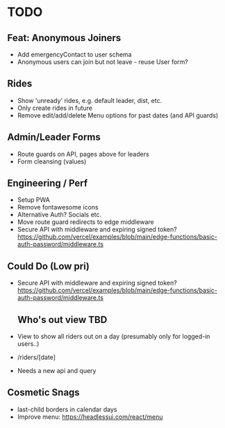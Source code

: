 # TODO

## Feat: Anonymous Joiners

- Add emergencyContact to user schema
- Anonymous users can join but not leave - reuse User form?

## Rides

- Show 'unready' rides, e.g. default leader, dist, etc.
- Only create rides in future
- Remove edit/add/delete Menu options for past dates (and API guards)

## Admin/Leader Forms

- Route guards on API, pages above for leaders
- Form cleansing (values)

## Engineering / Perf

- Setup PWA
- Remove fontawesome icons
- Alternative Auth? Socials etc.
- Move route guard redirects to edge middleware
- Secure API with middleware and expiring signed token?
  https://github.com/vercel/examples/blob/main/edge-functions/basic-auth-password/middleware.ts

## Could Do (Low pri)

- Secure API with middleware and expiring signed token?
  https://github.com/vercel/examples/blob/main/edge-functions/basic-auth-password/middleware.ts

  ## Who's out view TBD

- View to show all riders out on a day (presumably only for logged-in users..)
- /riders/[date]
- Needs a new api and query

## Cosmetic Snags

- last-child borders in calendar days
- Improve menu: https://headlessui.com/react/menu
